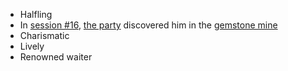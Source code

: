 - Halfling
- In [session #16](/pages/session-16), [the party](/pages/party) discovered him in the [gemstone mine](/pages/gemstone-mine)
- Charismatic
- Lively
- Renowned waiter

